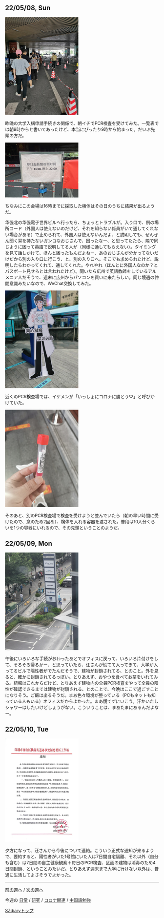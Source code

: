 ## 22/05/08, Sun

<img src="https://github.com/akita11/SZdiary/blob/main/diary/photo/2022-05-08_09.02.05.jpg" width="240px">

昨晩の大学入構申請手続きの関係で、朝イチでPCR検査を受けてみた。一覧表では朝9時からと書いてあったけど、本当にぴったり9時から始まった。だいぶ先頭の方だ。

<img src="https://github.com/akita11/SZdiary/blob/main/diary/photo/2022-05-08_08.59.24.jpg" width="240px">

ちなみにこの会場は16時までに採取した検体はその日のうちに結果が出るようだ。

华强北の华强電子世界ビルへ行ったら、ちょっとトラブルが。入り口で、例の場所コード（外国人は使えないのだけど、それを知らない係員がいて通してくれない場合がある）で止められて、外国人は使えないんだよ、と説明しても、ぜんぜん聞く耳を持たないガンコなおじさんで、困ったなー、と思ってたたら、隣で同じように困って英語で説明してる人が（同様に通してもらえない）。タイミングを見て話しかけて、ほんと困ったもんだよねー、あのおじさんが分かってないだけだから別の入り口に行こう、と、別の入り口へ。そこでも求められたけど、説明したらわかってくれて、通してくれた。やれやれ（ほんとに外国人なのか？とパスポート見せろとは言われたけど）。聞いたら広州で英語教師をしているアルメニア人だそうで、週末に広州からパソコンを買いに来たらしい。同じ境遇の仲間意識みたいなので、WeChat交換してみた。

<img src="https://github.com/akita11/SZdiary/blob/main/diary/photo/2022-05-08_16.11.01.jpg" width="240px">

近くのPCR検査場では、イケメンが「いっしょにコロナに勝とう♡」と呼びかけていた。

<img src="https://github.com/akita11/SZdiary/blob/main/diary/photo/2022-05-08_17.59.06.jpg" width="240px">

そのあと、別のPCR検査場で検査を受けようと並んでいたら（朝の早い時間に受けたので、念のため2回め）、検体を入れる容器を渡された。普段は10人分くらいを1つの容器にいれるので、その先頭ということのようだ。


## 22/05/09, Mon

<img src="https://github.com/akita11/SZdiary/blob/main/diary/photo/2022-05-09_18.05.06.jpg" width="240px">

午後にいろいろな手続がおわったあとでオフィスに戻って、いろいろ片付けをして、そろそろ帰るかー、と思っていたら、汪さんが慌てて入ってきて、大学が入ってるビルで陽性者がでたんだそうで、建物が封鎖されてる、とのこと。外を見ると、確かに封鎖されてるっぽい。とりあえず、おやつを食べてお茶をいれてみる。続報はこれからだけど、とりあえず建物内の全員PCR検査をやって全員の陰性が確認できるまでは建物が封鎖される、とのことで、今晩はここで過ごすことになりそう。ご飯は出るそうだ。まあ色々環境が整っている（PCもネットも知っている人もいる）オフィスだからよかった。まあ慌てずにいこう。汗かいたしシャワーはしたいけどしょうがない。こういうことは、まあたまにあるんだよなー。


## 22/05/10, Tue

<img src="https://github.com/akita11/SZdiary/blob/main/diary/photo/2022-05-10_17.46.00.jpg" width="240px">

夕方になって、汪さんから今後について連絡。こういう正式な通知が来るようで、要約すると、陽性者がいた1号館にいた人は7日間自宅隔離、それ以外（自分も含む）は7日間の自主健康観察＋毎日のPCR検査、区画の建物は消毒のため4日間封鎖、ということみたいだ。とりあえず週末まで大学に行けない以外は、普通に生活してよさそうでよかった。

***

[前の週へ](2205-1.md) /
[次の週へ](2205-3.md)

今週の
[日常](../diary/2205-2.md) /
[研究](../research/2205-2.md) /
[コロナ関連](../covid19/2205-2.md) / 
[中国語勉強](../chinese/2205-2.md)

[SZdiaryトップ](../../README.md)
